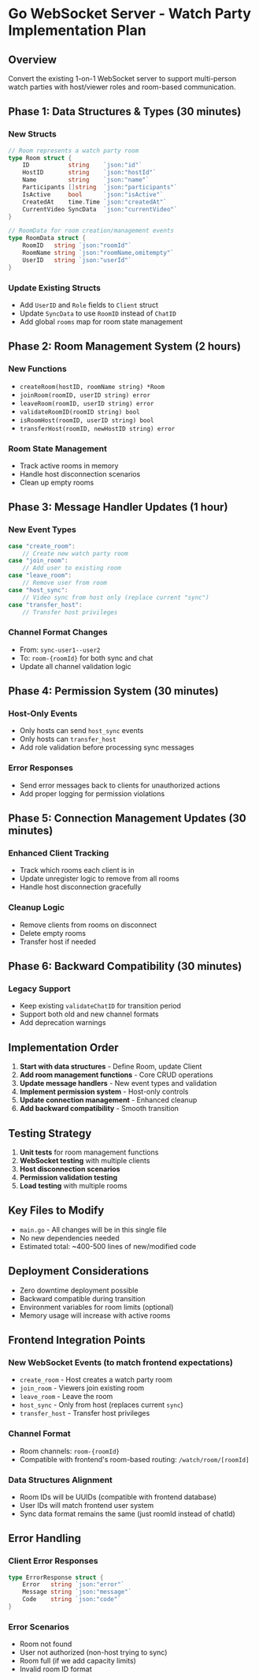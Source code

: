 # Go WebSocket Server - Watch Party Implementation Plan

## Overview
Convert the existing 1-on-1 WebSocket server to support multi-person watch parties with host/viewer roles and room-based communication.

## Phase 1: Data Structures & Types (30 minutes)

### New Structs
```go
// Room represents a watch party room
type Room struct {
    ID           string    `json:"id"`
    HostID       string    `json:"hostId"`
    Name         string    `json:"name"`
    Participants []string  `json:"participants"`
    IsActive     bool      `json:"isActive"`
    CreatedAt    time.Time `json:"createdAt"`
    CurrentVideo SyncData  `json:"currentVideo"`
}

// RoomData for room creation/management events
type RoomData struct {
    RoomID   string `json:"roomId"`
    RoomName string `json:"roomName,omitempty"`
    UserID   string `json:"userId"`
}
```

### Update Existing Structs
- Add `UserID` and `Role` fields to `Client` struct
- Update `SyncData` to use `RoomID` instead of `ChatID`
- Add global `rooms` map for room state management

## Phase 2: Room Management System (2 hours)

### New Functions
- `createRoom(hostID, roomName string) *Room`
- `joinRoom(roomID, userID string) error`
- `leaveRoom(roomID, userID string) error`
- `validateRoomID(roomID string) bool`
- `isRoomHost(roomID, userID string) bool`
- `transferHost(roomID, newHostID string) error`

### Room State Management
- Track active rooms in memory
- Handle host disconnection scenarios
- Clean up empty rooms

## Phase 3: Message Handler Updates (1 hour)

### New Event Types
```go
case "create_room":
    // Create new watch party room
case "join_room":
    // Add user to existing room
case "leave_room":
    // Remove user from room
case "host_sync":
    // Video sync from host only (replace current "sync")
case "transfer_host":
    // Transfer host privileges
```

### Channel Format Changes
- From: `sync-user1--user2`
- To: `room-{roomId}` for both sync and chat
- Update all channel validation logic

## Phase 4: Permission System (30 minutes)

### Host-Only Events
- Only hosts can send `host_sync` events
- Only hosts can `transfer_host`
- Add role validation before processing sync messages

### Error Responses
- Send error messages back to clients for unauthorized actions
- Add proper logging for permission violations

## Phase 5: Connection Management Updates (30 minutes)

### Enhanced Client Tracking
- Track which rooms each client is in
- Update unregister logic to remove from all rooms
- Handle host disconnection gracefully

### Cleanup Logic
- Remove clients from rooms on disconnect
- Delete empty rooms
- Transfer host if needed

## Phase 6: Backward Compatibility (30 minutes)

### Legacy Support
- Keep existing `validateChatID` for transition period
- Support both old and new channel formats
- Add deprecation warnings

## Implementation Order

1. **Start with data structures** - Define Room, update Client
2. **Add room management functions** - Core CRUD operations
3. **Update message handlers** - New event types and validation
4. **Implement permission system** - Host-only controls
5. **Update connection management** - Enhanced cleanup
6. **Add backward compatibility** - Smooth transition

## Testing Strategy

1. **Unit tests** for room management functions
2. **WebSocket testing** with multiple clients
3. **Host disconnection scenarios**
4. **Permission validation testing**
5. **Load testing** with multiple rooms

## Key Files to Modify

- `main.go` - All changes will be in this single file
- No new dependencies needed
- Estimated total: ~400-500 lines of new/modified code

## Deployment Considerations

- Zero downtime deployment possible
- Backward compatible during transition
- Environment variables for room limits (optional)
- Memory usage will increase with active rooms

## Frontend Integration Points

### New WebSocket Events (to match frontend expectations)
- `create_room` - Host creates a watch party room
- `join_room` - Viewers join existing room
- `leave_room` - Leave the room
- `host_sync` - Only from host (replaces current `sync`)
- `transfer_host` - Transfer host privileges

### Channel Format
- Room channels: `room-{roomId}`
- Compatible with frontend's room-based routing: `/watch/room/[roomId]`

### Data Structures Alignment
- Room IDs will be UUIDs (compatible with frontend database)
- User IDs will match frontend user system
- Sync data format remains the same (just roomId instead of chatId)

## Error Handling

### Client Error Responses
```go
type ErrorResponse struct {
    Error   string `json:"error"`
    Message string `json:"message"`
    Code    string `json:"code"`
}
```

### Error Scenarios
- Room not found
- User not authorized (non-host trying to sync)
- Room full (if we add capacity limits)
- Invalid room ID format
